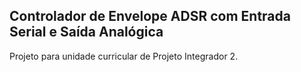 ## Controlador de Envelope ADSR com Entrada Serial e Saída Analógica
Projeto para unidade curricular de Projeto Integrador 2.
